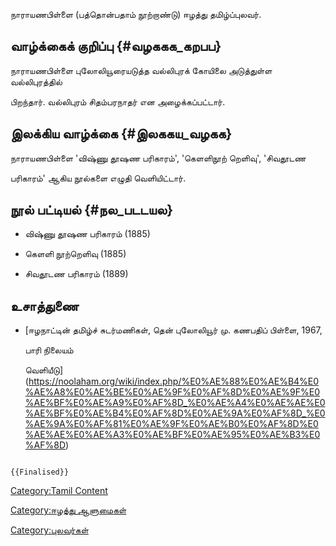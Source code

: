 நாராயணபிள்ளை (பத்தொன்பதாம் நூற்றாண்டு) ஈழத்து தமிழ்ப்புலவர்.

## வாழ்க்கைக் குறிப்பு {#வழககக_கறபப}

நாராயணபிள்ளை புலோலியூரையடுத்த வல்லிபுரக் கோயிலை அடுத்துள்ள வல்லிபுரத்தில்
பிறந்தார். வல்லிபுரம் சிதம்பரநாதர் என அழைக்கப்பட்டார்.

## இலக்கிய வாழ்க்கை {#இலககய_வழகக}

நாராயணபிள்ளை \'விஷ்ணு தூஷண பரிகாரம்\', \'கெளளிநூற் றெளிவு\', \'சிவதூடண
பரிகாரம்\' ஆகிய நூல்களை எழுதி வெளியிட்டார்.

## நூல் பட்டியல் {#நல_படடயல}

-   விஷ்ணு தூஷண பரிகாரம் (1885)
-   கெளளி நூற்றெளிவு (1885)
-   சிவதூடண பரிகாரம் (1889)

## உசாத்துணை

-   [ஈழநாட்டின் தமிழ்ச் சுடர்மணிகள், தென் புலோலியூர் மு. கணபதிப் பிள்ளை, 1967,
    பாரி நிலையம்
    வெளியீடு](https://noolaham.org/wiki/index.php/%E0%AE%88%E0%AE%B4%E0%AE%A8%E0%AE%BE%E0%AE%9F%E0%AF%8D%E0%AE%9F%E0%AE%BF%E0%AE%A9%E0%AF%8D_%E0%AE%A4%E0%AE%AE%E0%AE%BF%E0%AE%B4%E0%AF%8D%E0%AE%9A%E0%AF%8D_%E0%AE%9A%E0%AF%81%E0%AE%9F%E0%AE%B0%E0%AF%8D%E0%AE%AE%E0%AE%A3%E0%AE%BF%E0%AE%95%E0%AE%B3%E0%AF%8D)

```{=mediawiki}
{{Finalised}}
```
[Category:Tamil Content](Category:Tamil_Content "wikilink")
[Category:ஈழத்து ஆளுமைகள்](Category:ஈழத்து_ஆளுமைகள் "wikilink")
[Category:புலவர்கள்](Category:புலவர்கள் "wikilink")
